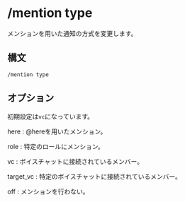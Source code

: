 # /mention type 
メンションを用いた通知の方式を変更します。
## 構文
```
/mention type 
```
## オプション
初期設定は`vc`になっています。

here
: @hereを用いたメンション。

role
: 特定のロールにメンション。

vc
: ボイスチャットに接続されているメンバー。

target_vc
: 特定のボイスチャットに接続されているメンバー。

off
: メンションを行わない。